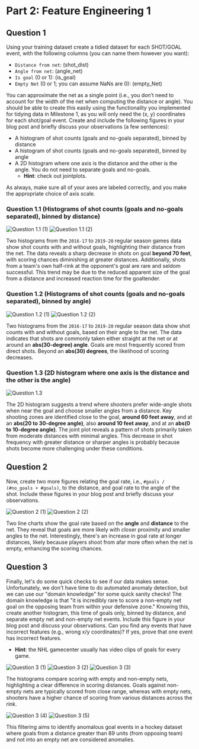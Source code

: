# Part 2: Feature Engineering 1

## Question 1

Using your training dataset create a tidied dataset for each SHOT/GOAL event, with the following columns (you can name them however you want):

- `Distance from net`: (shot_dist)
- `Angle from net`: (angle_net)
- `Is goal` (0 or 1): (is_goal)
- `Empty Net` (0 or 1; you can assume NaNs are 0): (empty_Net)

You can approximate the net as a single point (i.e., you don’t need to account for the width of the net when computing the distance or angle). You should be able to create this easily using the functionality you implemented for tidying data in Milestone 1, as you will only need the (x, y) coordinates for each shot/goal event. Create and include the following figures in your blog post and briefly discuss your observations (a few sentences):

- A histogram of shot counts (goals and no-goals separated), binned by distance
- A histogram of shot counts (goals and no-goals separated), binned by angle
- A 2D histogram where one axis is the distance and the other is the angle. You do not need to separate goals and no-goals.
  - **Hint**: check out jointplots.

As always, make sure all of your axes are labeled correctly, and you make the appropriate choice of axis scale.


### Question 1.1 (Histograms of shot counts (goals and no-goals separated), binned by distance)

![Question 1.1 (1)](images/FeatureEngineering1_Q2_1.png)
![Question 1.1 (2)](images/FeatureEngineering1_Q2_2.png)

Two histograms from the `2016-17` to `2019-20` regular season games data show shot counts with and without goals, highlighting their distance from the net. The data reveals a sharp decrease in shots on goal **beyond 70 feet**, with scoring chances diminishing at greater distances. Additionally, shots from a team's own half-rink at the opponent's goal are rare and seldom successful. This trend may be due to the reduced apparent size of the goal from a distance and increased reaction time for the goaltender.



### Question 1.2 (Histograms of shot counts (goals and no-goals separated), binned by angle)

![Question 1.2 (1)](images/FeatureEngineering1_Q2_4.png)
![Question 1.2 (2)](images/FeatureEngineering1_Q2_5.png)

Two histograms from the `2016-17` to `2019-20` regular season data show shot counts with and without goals, based on their angle to the net. The data indicates that shots are commonly taken either straight at the net or at around an **abs(30-degree) angle**. Goals are most frequently scored from direct shots. Beyond an **abs(30) degrees**, the likelihood of scoring decreases.



### Question 1.3 (2D histogram where one axis is the distance and the other is the angle)

![Question 1.3](images/FeatureEngineering1_Q2_7.png)

The 2D histogram suggests a trend where shooters prefer wide-angle shots when near the goal and choose smaller angles from a distance. Key shooting zones are identified close to the goal, **around 60 feet away**, and at an **abs(20 to 30-degree angle)**, also **around 10 feet away**, and at an **abs(0 to 10-degree angle)**. The joint plot reveals a pattern of shots primarily taken from moderate distances with minimal angles. This decrease in shot frequency with greater distance or sharper angles is probably because shots become more challenging under these conditions.


## Question 2

Now, create two more figures relating the goal rate, i.e., `#goals / (#no_goals + #goals)`, to the distance, and goal rate to the angle of the shot. Include these figures in your blog post and briefly discuss your observations.

![Question 2 (1)](images/FeatureEngineering1_Q2_8.png)
![Question 2 (2)](images/FeatureEngineering1_Q2_9.png)

Two line charts show the goal rate based on the **angle** and **distance** to the net. They reveal that goals are more likely with closer proximity and smaller angles to the net. Interestingly, there's an increase in goal rate at longer distances, likely because players shoot from afar more often when the net is empty, enhancing the scoring chances.


## Question 3

Finally, let's do some quick checks to see if our data makes sense. Unfortunately, we don't have time to do automated anomaly detection, but we can use our "domain knowledge" for some quick sanity checks! The domain knowledge is that "it is incredibly rare to score a non-empty net goal on the opposing team from within your defensive zone." Knowing this, create another histogram, this time of goals only, binned by distance, and separate empty net and non-empty net events. Include this figure in your blog post and discuss your observations. Can you find any events that have incorrect features (e.g., wrong x/y coordinates)? If yes, prove that one event has incorrect features.

- **Hint**: the NHL gamecenter usually has video clips of goals for every game.

![Question 3 (1)](images/FeatureEngineering1_Q2_10.png)
![Question 3 (2)](images/FeatureEngineering1_Q2_11.png)
![Question 3 (3)](images/FeatureEngineering1_Q2_12.png)

The histograms compare scoring with empty and non-empty nets, highlighting a clear difference in scoring distances. Goals against non-empty nets are typically scored from close range, whereas with empty nets, shooters have a higher chance of scoring from various distances across the rink.

![Question 3 (4)](images/FeatureEngineering1_Q2_13.png)
![Question 3 (5)](images/DebuggingTool.png)

This filtering aims to identify anomalous goal events in a hockey dataset where goals from a distance greater than 89 units (from opposing team) and not into an empty net are considered anomalies.
